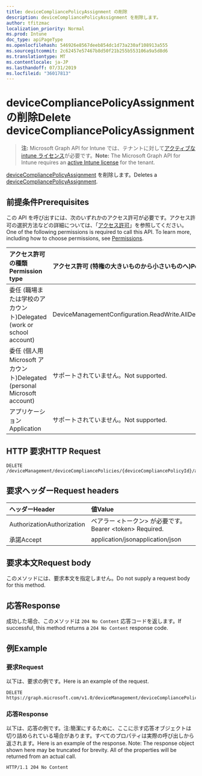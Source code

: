 ```yaml
---
title: deviceCompliancePolicyAssignment の削除
description: deviceCompliancePolicyAssignment を削除します。
author: tfitzmac
localization_priority: Normal
ms.prod: Intune
doc_type: apiPageType
ms.openlocfilehash: 546926e8567deeb854dc1d73a230af108913a555
ms.sourcegitcommit: 2c62457e57467b8d50f21b255b553106a9a5d8d6
ms.translationtype: MT
ms.contentlocale: ja-JP
ms.lasthandoff: 07/31/2019
ms.locfileid: "36017813"
---
```

# <a name="delete-devicecompliancepolicyassignment"></a><span data-ttu-id="6ea73-103">deviceCompliancePolicyAssignment の削除</span><span class="sxs-lookup"><span data-stu-id="6ea73-103">Delete deviceCompliancePolicyAssignment</span></span>

> <span data-ttu-id="6ea73-104">**注:** Microsoft Graph API for Intune では、テナントに対して[アクティブな intune ライセンス](https://go.microsoft.com/fwlink/?linkid=839381)が必要です。</span><span class="sxs-lookup"><span data-stu-id="6ea73-104">**Note:** The Microsoft Graph API for Intune requires an [active Intune license](https://go.microsoft.com/fwlink/?linkid=839381) for the tenant.</span></span>

<span data-ttu-id="6ea73-105">[deviceCompliancePolicyAssignment](../resources/intune-deviceconfig-devicecompliancepolicyassignment.md) を削除します。</span><span class="sxs-lookup"><span data-stu-id="6ea73-105">Deletes a [deviceCompliancePolicyAssignment](../resources/intune-deviceconfig-devicecompliancepolicyassignment.md).</span></span>

## <a name="prerequisites"></a><span data-ttu-id="6ea73-106">前提条件</span><span class="sxs-lookup"><span data-stu-id="6ea73-106">Prerequisites</span></span>
<span data-ttu-id="6ea73-p101">この API を呼び出すには、次のいずれかのアクセス許可が必要です。アクセス許可の選択方法などの詳細については、「[アクセス許可](/graph/permissions-reference)」を参照してください。</span><span class="sxs-lookup"><span data-stu-id="6ea73-p101">One of the following permissions is required to call this API. To learn more, including how to choose permissions, see [Permissions](/graph/permissions-reference).</span></span>

|<span data-ttu-id="6ea73-109">アクセス許可の種類</span><span class="sxs-lookup"><span data-stu-id="6ea73-109">Permission type</span></span>|<span data-ttu-id="6ea73-110">アクセス許可 (特権の大きいものから小さいものへ)</span><span class="sxs-lookup"><span data-stu-id="6ea73-110">Permissions (from most to least privileged)</span></span>|
|:---|:---|
|<span data-ttu-id="6ea73-111">委任 (職場または学校のアカウント)</span><span class="sxs-lookup"><span data-stu-id="6ea73-111">Delegated (work or school account)</span></span>|<span data-ttu-id="6ea73-112">DeviceManagementConfiguration.ReadWrite.All</span><span class="sxs-lookup"><span data-stu-id="6ea73-112">DeviceManagementConfiguration.ReadWrite.All</span></span>|
|<span data-ttu-id="6ea73-113">委任 (個人用 Microsoft アカウント)</span><span class="sxs-lookup"><span data-stu-id="6ea73-113">Delegated (personal Microsoft account)</span></span>|<span data-ttu-id="6ea73-114">サポートされていません。</span><span class="sxs-lookup"><span data-stu-id="6ea73-114">Not supported.</span></span>|
|<span data-ttu-id="6ea73-115">アプリケーション</span><span class="sxs-lookup"><span data-stu-id="6ea73-115">Application</span></span>|<span data-ttu-id="6ea73-116">サポートされていません。</span><span class="sxs-lookup"><span data-stu-id="6ea73-116">Not supported.</span></span>|

## <a name="http-request"></a><span data-ttu-id="6ea73-117">HTTP 要求</span><span class="sxs-lookup"><span data-stu-id="6ea73-117">HTTP Request</span></span>
<!-- {
  "blockType": "ignored"
}
-->
``` http
DELETE /deviceManagement/deviceCompliancePolicies/{deviceCompliancePolicyId}/assignments/{deviceCompliancePolicyAssignmentId}
```

## <a name="request-headers"></a><span data-ttu-id="6ea73-118">要求ヘッダー</span><span class="sxs-lookup"><span data-stu-id="6ea73-118">Request headers</span></span>
|<span data-ttu-id="6ea73-119">ヘッダー</span><span class="sxs-lookup"><span data-stu-id="6ea73-119">Header</span></span>|<span data-ttu-id="6ea73-120">値</span><span class="sxs-lookup"><span data-stu-id="6ea73-120">Value</span></span>|
|:---|:---|
|<span data-ttu-id="6ea73-121">Authorization</span><span class="sxs-lookup"><span data-stu-id="6ea73-121">Authorization</span></span>|<span data-ttu-id="6ea73-122">ベアラー &lt;トークン&gt; が必要です。</span><span class="sxs-lookup"><span data-stu-id="6ea73-122">Bearer &lt;token&gt; Required.</span></span>|
|<span data-ttu-id="6ea73-123">承諾</span><span class="sxs-lookup"><span data-stu-id="6ea73-123">Accept</span></span>|<span data-ttu-id="6ea73-124">application/json</span><span class="sxs-lookup"><span data-stu-id="6ea73-124">application/json</span></span>|

## <a name="request-body"></a><span data-ttu-id="6ea73-125">要求本文</span><span class="sxs-lookup"><span data-stu-id="6ea73-125">Request body</span></span>
<span data-ttu-id="6ea73-126">このメソッドには、要求本文を指定しません。</span><span class="sxs-lookup"><span data-stu-id="6ea73-126">Do not supply a request body for this method.</span></span>

## <a name="response"></a><span data-ttu-id="6ea73-127">応答</span><span class="sxs-lookup"><span data-stu-id="6ea73-127">Response</span></span>
<span data-ttu-id="6ea73-128">成功した場合、このメソッドは `204 No Content` 応答コードを返します。</span><span class="sxs-lookup"><span data-stu-id="6ea73-128">If successful, this method returns a `204 No Content` response code.</span></span>

## <a name="example"></a><span data-ttu-id="6ea73-129">例</span><span class="sxs-lookup"><span data-stu-id="6ea73-129">Example</span></span>

### <a name="request"></a><span data-ttu-id="6ea73-130">要求</span><span class="sxs-lookup"><span data-stu-id="6ea73-130">Request</span></span>
<span data-ttu-id="6ea73-131">以下は、要求の例です。</span><span class="sxs-lookup"><span data-stu-id="6ea73-131">Here is an example of the request.</span></span>
``` http
DELETE https://graph.microsoft.com/v1.0/deviceManagement/deviceCompliancePolicies/{deviceCompliancePolicyId}/assignments/{deviceCompliancePolicyAssignmentId}
```

### <a name="response"></a><span data-ttu-id="6ea73-132">応答</span><span class="sxs-lookup"><span data-stu-id="6ea73-132">Response</span></span>
<span data-ttu-id="6ea73-p102">以下は、応答の例です。注:簡潔にするために、ここに示す応答オブジェクトは切り詰められている場合があります。すべてのプロパティは実際の呼び出しから返されます。</span><span class="sxs-lookup"><span data-stu-id="6ea73-p102">Here is an example of the response. Note: The response object shown here may be truncated for brevity. All of the properties will be returned from an actual call.</span></span>
``` http
HTTP/1.1 204 No Content
```



